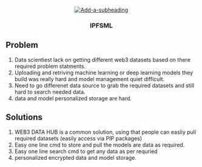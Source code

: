 <br />
<div align="center">
  <a href='https://postimg.cc/w1KLLpP4' target='_blank'><img src='https://i.postimg.cc/w1KLLpP4/Add-a-subheading.gif' border='0' alt='Add-a-subheading'/></a>
  <h3 align="center">IPFSML</h3>
</div>

## Problem
1. Data scientiest lack on getting different web3 datasets based on there required problem statments.
2. Uploading and retriving machine learning or deep learning models they build was really hard and model management quiet difficult.
3. Need to go differenet data source to grab the required datasets and still hard to search needed data.
4. data and model personalized storage are hard.

## Solutions
1. WEB3 DATA HUB is a common solution, using that people can easliy pull required datasets (easily access via PIP packages)
2. Easy one line cmd to store and pull the models are data as required.
3. Easy one line search cmd to get any data as per requried
4. personalized encrypted data and model storage.



